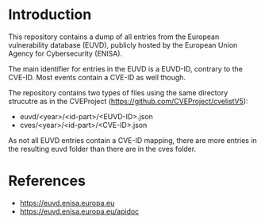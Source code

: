 # Introduction
This repository contains a dump of all entries from the European vulnerability database (EUVD), publicly hosted by the
European Union Agency for Cybersecurity (ENISA).

The main identifier for entries in the EUVD is a EUVD-ID, contrary to the CVE-ID. Most events contain a CVE-ID as well though.

The repository contains two types of files using the same directory strucutre as in the CVEProject (https://github.com/CVEProject/cvelistV5):
- euvd/\<year>/\<id-part>/\<EUVD-ID>.json
- cves/\<year>/\<id-part>/\<CVE-ID>.json

As not all EUVD entries contain a CVE-ID mapping, there are more entries in the resulting euvd folder than there are in the cves folder.

# References
- https://euvd.enisa.europa.eu
- https://euvd.enisa.europa.eu/apidoc
